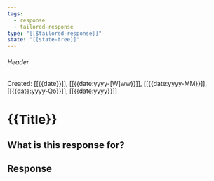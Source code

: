 ```yaml
---
tags:
  - response
  - tailored-response
type: "[[$tailored-response]]"
state: "[[state-tree]]"
---
```

###### Header
Created: [[{{date}}]], [[{{date:yyyy-[W]ww}}]], [[{{date:yyyy-MM}}]], [[{{date:yyyy-Qo}}]], [[{{date:yyyy}}]]
# {{Title}}

## What is this response for?


## Response